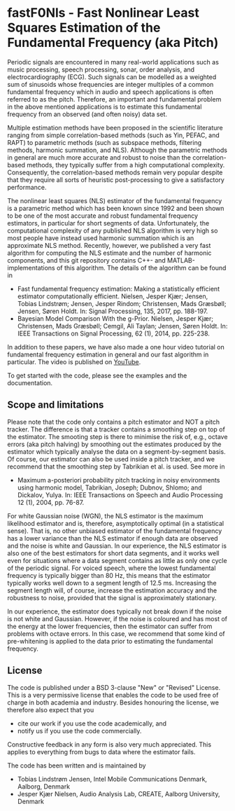 # fastF0Nls - Fast Nonlinear Least Squares Estimation of the Fundamental Frequency (aka Pitch)

Periodic signals are encountered in many real-world applications such as music processing, speech processing, sonar, order analysis, and electrocardiography (ECG). Such signals can be modelled as a weighted sum of sinusoids whose frequencies are integer multiples of a common fundamental frequency which in audio and speech applications is often referred to as the pitch. Therefore, an important and fundamental problem in the above mentioned applications is to estimate this fundamental frequency from an observed (and often noisy) data set.

Multiple estimation methods have been proposed in the scientific literature ranging from simple correlation-based methods (such as Yin, PEFAC, and RAPT) to parametric methods (such as subspace methods, filtering methods, harmonic summation, and NLS). Although the parametric methods in general are much more accurate and robust to noise than the correlation-based methods, they typically suffer from a high computational complexity. Consequently, the correlation-based methods remain very popular despite that they require all sorts of heuristic post-processing to give a satisfactory performance.

The nonlinear least squares (NLS) estimator of the fundamental frequency is a parametric method which has been known since 1992 and been shown to be one of the most accurate and robust fundamental frequency estimators, in particular for short segments of data. Unfortunately, the computational complexity of any published NLS algorithm is very high so most people have instead used harmonic summation which is an approximate NLS method. Recently, however, we published a very fast algorithm for computing the NLS estimate and the number of harmonic components, and this git repository contains C++- and MATLAB-implementations of this algorithm. The details of the algorithm can be found in

- Fast fundamental frequency estimation: Making a statistically efficient estimator computationally efficient. Nielsen, Jesper Kjær; Jensen, Tobias Lindstrøm; Jensen, Jesper Rindom; Christensen, Mads Græsbøll; Jensen, Søren Holdt. In: Signal Processing, 135, 2017, pp. 188-197.
- Bayesian Model Comparison With the g-Prior. Nielsen, Jesper Kjær; Christensen, Mads Græsbøll; Cemgil, Ali Taylan; Jensen, Søren Holdt. In: IEEE Transactions on Signal Processing, 62 (1), 2014, pp. 225-238.

In addition to these papers, we have also made a one hour video tutorial on fundamental frequency estimation in general and our fast algorithm in particular. The video is published on [YouTube](https://www.youtube.com/watch?v=F0XgU-9ERp4).

To get started with the code, please see the examples and the documentation.

## Scope and limitations

Please note that the code only contains a pitch estimator and NOT a pitch tracker. The difference is that a tracker contains a smoothing step on top of the estimator. The smooting step is there to minimise the risk of, e.g., octave errors (aka pitch halving) by smoothing out the estimates produced by the estimator which typically analyse the data on a segment-by-segment basis. Of course, our estimator can also be used inside a pitch tracker, and we recommend that the smoothing step by Tabrikian et al. is used. See more in

- Maximum a-posteriori probability pitch tracking in noisy environments using harmonic model, Tabrikian, Joseph; Dubnov, Shlomo; and Dickalov, Yulya. In: IEEE Transactions on Speech and Audio Processing 12 (1), 2004, pp. 76-87.

For white Gaussian noise (WGN), the NLS estimator is the maximum likelihood estimator and is, therefore, asymptotically optimal (in a statistical sense). That is, no other unbiased estimator of the fundamental frequency has a lower variance than the NLS estimator if enough data are observed and the noise is white and Gaussian. In our experience, the NLS estimator is also one of the best estimators for short data segments, and it works well even for situations where a data segment contains as little as only one cycle of the periodic signal. For voiced speech, where the lowest fundamental frequency is typically bigger than 80 Hz, this means that the estimator typically works well down to a segment length of 12.5 ms. Increasing the segment length will, of course, increase the estimation accuracy and the robustness to noise, provided that the signal is approximately stationary.

In our experience, the estimator does typically not break down if the noise is not white and Gaussian. However, if the noise is coloured and has most of the energy at the lower frequencies, then the estimator can suffer from problems with octave errors. In this case, we recommend that some kind of pre-whitening is applied to the data prior to estimating the fundamental frequency.

## License

The code is published under a BSD 3-clause "New" or "Revised" License. This is a very permissive license that enables the code to be used free of charge in both academia and industry. Besides honouring the license, we therefore also expect that you 

- cite our work if you use the code academically, and
- notify us if you use the code commercially.

Constructive feedback in any form is also very much appreciated. This applies to everything from bugs to data where the estimator fails.

The code has been written and is maintained by

- Tobias Lindstrøm Jensen, Intel Mobile Communications Denmark, Aalborg, Denmark
- Jesper Kjær Nielsen, Audio Analysis Lab, CREATE, Aalborg University, Denmark
